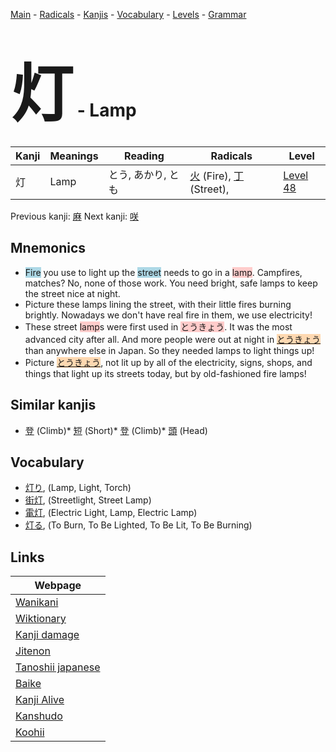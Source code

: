 <style> bigfont {font-size: 100px}</style>
[Main](../index.md) -
[Radicals](../radicals.md) -
[Kanjis](../kanjis.md) -
[Vocabulary](../vocabulary.md) -
[Levels](../levels.md) -
[Grammar](../grammar.md)
# <bigfont> 灯</bigfont> - Lamp 

| Kanji | Meanings | Reading | Radicals | Level |
| --- | --- | --- | --- | --- |
| 灯 | Lamp | とう, あかり, とも | [火](../radicals/火.md) (Fire), [丁](../radicals/丁.md) (Street),  | [Level 48](../levels/wk_level48.md) |

Previous kanji: [麻](麻.md) Next kanji: [咲](咲.md) 

## Mnemonics
 * <span style="background-color:#ADD8E6"> Fire</span> you use to light up the <span style="background-color:#ADD8E6"> street</span> needs to go in a <span style="background-color:#ffcccb"> lamp</span>. Campfires, matches? No, none of those work. You need bright, safe lamps to keep the street nice at night.
* Picture these lamps lining the street, with their little fires burning brightly. Nowadays we don't have real fire in them, we use electricity!
* These street <span style="background-color:#ffcccb"> lamp</span>s were first used in <span style="background-color:#ffcccb"> とうきょう</span>. It was the most advanced city after all. And more people were out at night in <span style="background-color:#fed8b1"> [とうきょう](https://jisho.org/search/とうきょう)</span> than anywhere else in Japan. So they needed lamps to light things up!
* Picture <span style="background-color:#fed8b1"> [とうきょう](https://jisho.org/search/とうきょう)</span>, not lit up by all of the electricity, signs, shops, and things that light up its streets today, but by old-fashioned fire lamps!


## Similar kanjis
 * [登](登.md) (Climb)* [短](短.md) (Short)* [登](登.md) (Climb)* [頭](頭.md) (Head)


## Vocabulary
 * [灯り](../vocabulary/灯.md), (Lamp, Light, Torch)
* [街灯](../vocabulary/灯.md), (Streetlight, Street Lamp)
* [電灯](../vocabulary/灯.md), (Electric Light, Lamp, Electric Lamp)
* [灯る](../vocabulary/灯.md), (To Burn, To Be Lighted, To Be Lit, To Be Burning)



## Links 

| Webpage |
| --- |
| [Wanikani          ](https://www.wanikani.com/kanji/灯) |
| [Wiktionary        ](https://en.wiktionary.org/wiki/灯) |
| [Kanji damage      ](http://www.kanjidamage.com/kanji/search?utf8=✓&q=灯) |
| [Jitenon           ](https://jitenon.com/kanji/灯) |
| [Tanoshii japanese ](https://www.tanoshiijapanese.com/dictionary/kanji.cfm?k=灯) |
| [Baike             ](https://baike.baidu.com/item/灯) |
| [Kanji Alive       ](https://app.kanjialive.com/灯) |
| [Kanshudo          ](https://www.kanshudo.com/searchmn?q=灯) |
| [Koohii            ](https://kanji.koohii.com/study/kanji/灯) |
